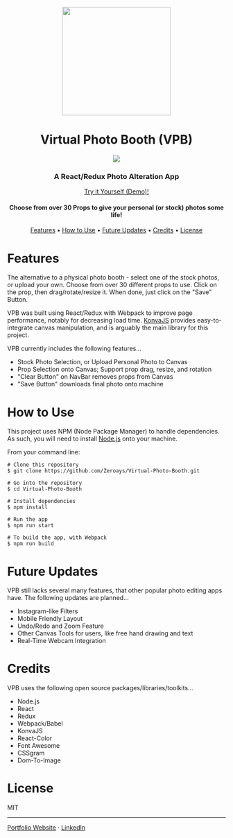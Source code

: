 <p align="center">
  <img height="250" src="https://github.com/Zeroays/Camagru-SPA/blob/master/src/assets/icons/camera_logo.png" />
  <h1 align="center"> Virtual Photo Booth (VPB) </h1>
</p>

<p align="center">
	<img src="https://github.com/Zeroays/Camagru-SPA/blob/master/vpb-demo.gif" />
</p>

<p align="center">
  <h3 align="center">A React/Redux Photo Alteration App</h3>
  <p align="center">
	  <a href="https://virtual-photo-booth.netlify.app/">Try it Yourself (Demo)!</a>
  </p>
  <h4 align="center">Choose from over 30 Props to give your personal (or stock) photos some life!</h4>
</p>

<p align="center">
  <a href="#features">Features</a> • <a href="#how-to-use">How to Use</a> • <a href="#future-updates">Future Updates</a> • <a href="#credits">Credits</a> • <a href="#license">License</a>
</p>

# Features

The alternative to a physical photo booth - select one of the stock photos, or upload your own. Choose from over 30 different props to use. Click on the prop, then drag/rotate/resize it. When done, just click on the "Save" Button.

VPB was built using React/Redux with Webpack to improve page performance, notably for decreasing load time. [KonvaJS](https://konvajs.org/) provides easy-to-integrate canvas manipulation, and is arguably the main library for this project.

VPB currently includes the following features...

- Stock Photo Selection, or Upload Personal Photo to Canvas
- Prop Selection onto Canvas; Support prop drag, resize, and rotation
- "Clear Button" on NavBar removes props from Canvas
- "Save Button" downloads final photo onto machine

# How to Use

This project uses NPM (Node Package Manager) to handle dependencies. As such, you will need to install [Node.js](https://nodejs.org/en/) onto your machine.

From your command line:

```
# Clone this repository
$ git clone https://github.com/Zeroays/Virtual-Photo-Booth.git

# Go into the repository
$ cd Virtual-Photo-Booth

# Install dependencies
$ npm install

# Run the app
$ npm run start

# To build the app, with Webpack
$ npm run build
```

# Future Updates

VPB still lacks several many features, that other popular photo editing apps have. The following updates are planned...

- Instagram-like Filters
- Mobile Friendly Layout
- Undo/Redo and Zoom Feature
- Other Canvas Tools for users, like free hand drawing and text
- Real-Time Webcam Integration

# Credits

VPB uses the following open source packages/libraries/toolkits...

- Node.js
- React
- Redux
- Webpack/Babel
- KonvaJS
- React-Color
- Font Awesome
- CSSgram
- Dom-To-Image

# License

MIT

---

[Portfolio Website](https://vasurabaib.dev) · [LinkedIn](https://www.linkedin.com/in/vasu-jimmy-rabaib-268b92ab/)
